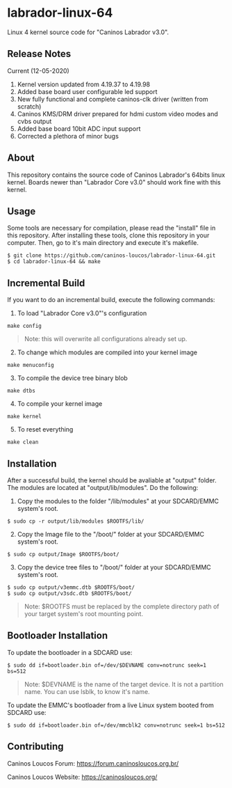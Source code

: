 # labrador-linux-64
Linux 4 kernel source code for "Caninos Labrador v3.0".

## Release Notes
Current (12-05-2020)
1) Kernel version updated from 4.19.37 to 4.19.98
2) Added base board user configurable led support
3) New fully functional and complete caninos-clk driver (written from scratch)
4) Caninos KMS/DRM driver prepared for hdmi custom video modes and cvbs output
5) Added base board 10bit ADC input support
6) Corrected a plethora of minor bugs

## About
This repository contains the source code of Caninos Labrador's 64bits linux
kernel.
Boards newer than "Labrador Core v3.0" should work fine with this kernel.

## Usage
Some tools are necessary for compilation, please read the "install" file in this
repository.
After installing these tools, clone this repository in your computer.
Then, go to it's main directory and execute it's makefile.

```
$ git clone https://github.com/caninos-loucos/labrador-linux-64.git
$ cd labrador-linux-64 && make
```

## Incremental Build
If you want to do an incremental build, execute the following commands:

1) To load "Labrador Core v3.0"'s configuration
```
make config
```
>Note: this will overwrite all configurations already set up.

2) To change which modules are compiled into your kernel image
```
make menuconfig
```
3) To compile the device tree binary blob
```
make dtbs
```
4) To compile your kernel image
```
make kernel
```
5) To reset everything
```
make clean
```

## Installation
After a successful build, the kernel should be avaliable at "output" folder.
The modules are located at "output/lib/modules". Do the following:

1) Copy the modules to the folder "/lib/modules" at your SDCARD/EMMC system's
root.

```
$ sudo cp -r output/lib/modules $ROOTFS/lib/
```

2) Copy the Image file to the "/boot/" folder at your SDCARD/EMMC system's root.

```
$ sudo cp output/Image $ROOTFS/boot/
```

3) Copy the device tree files to "/boot/" folder at your SDCARD/EMMC
system's root.

```
$ sudo cp output/v3emmc.dtb $ROOTFS/boot/
$ sudo cp output/v3sdc.dtb $ROOTFS/boot/
```
>Note: $ROOTFS must be replaced by the complete directory path of your target
system's root mounting point.

## Bootloader Installation

To update the bootloader in a SDCARD use:
```
$ sudo dd if=bootloader.bin of=/dev/$DEVNAME conv=notrunc seek=1 bs=512
```
> Note: $DEVNAME is the name of the target device. It is not a partition name.
You can use lsblk, to know it's name.

To update the EMMC's bootloader from a live Linux system booted from SDCARD use:
```
$ sudo dd if=bootloader.bin of=/dev/mmcblk2 conv=notrunc seek=1 bs=512
```

## Contributing

Caninos Loucos Forum: <https://forum.caninosloucos.org.br/>

Caninos Loucos Website: <https://caninosloucos.org/>

